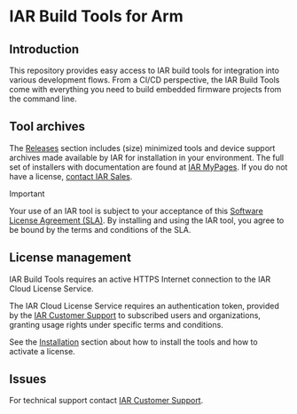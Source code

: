 # IAR Build Tools for Arm

## Introduction
This repository provides easy access to IAR build tools for integration into various development flows. From a CI/CD perspective, the IAR Build Tools come with everything you need to build embedded firmware projects from the command line. 

## Tool archives
The [Releases](https://github.com/iarsystems/arm/releases) section includes (size) minimized tools and device support archives made available by IAR for installation in your environment. The full set of installers with documentation are found at [IAR MyPages](https://iar.my.site.com/mypages). If you do not have a license, [contact IAR Sales](https://iar.com/about/contact).

> [!IMPORTANT]
> Your use of an IAR tool is subject to your acceptance of this [Software License Agreement (SLA)](https://143667342.fs1.hubspotusercontent-eu1.net/hubfs/143667342/Software%20License%20Agreement%20(SLA)_Subscription%20-%20202503.pdf).
> By installing and using the IAR tool, you agree to be bound by the terms and conditions of the SLA. 

## License management
IAR Build Tools requires an active HTTPS Internet connection to the IAR Cloud License Service.

The IAR Cloud License Service requires an authentication token, provided by the [IAR Customer Support](https://iar.my.site.com/mypages/s/contactsupport) to subscribed users and organizations, granting usage rights under specific terms and conditions.

See the [Installation](INSTALLATION.md) section about how to install the tools and how to activate a license.

## Issues
For technical support contact [IAR Customer Support][url-iar-customer-support].

<!-- links -->
[url-iar-customer-support]: https://iar.my.site.com/mypages/s/contactsupport

